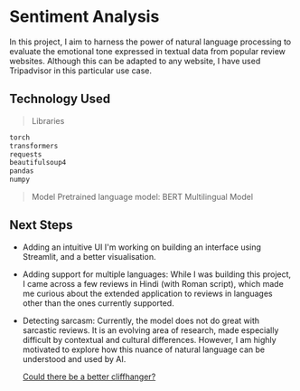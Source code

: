 # Sentiment Analysis 
In this project, I aim to harness the power of natural language processing to evaluate the emotional tone expressed in textual data from popular review websites. Although this can be adapted to any website, I have used Tripadvisor in this particular use case.

## Technology Used
> Libraries
```bash
torch
transformers
requests
beautifulsoup4
pandas
numpy
```

> Model
    Pretrained language model: BERT Multilingual Model


## Next Steps
* Adding an intuitive UI
    I'm working on building an interface using Streamlit, and a better visualisation.

* Adding support for multiple languages: 
    While I was building this project, I came across a few reviews in Hindi (with Roman script), which made me curious about the extended application to reviews in languages other than the ones currently supported.

* Detecting sarcasm: 
    Currently, the model does not do great with sarcastic reviews. It is an evolving area of research, made especially difficult by contextual and cultural differences. However, I am highly motivated to explore how this nuance of natural language can be understood and used by AI.

    [Could there be a better cliffhanger?](https://youtu.be/YCbhnuhjVGA?feature=shared)